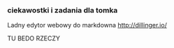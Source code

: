 ### ciekawostki i zadania dla tomka

Ladny edytor webowy do markdowna http://dillinger.io/


TU BEDO RZECZY
